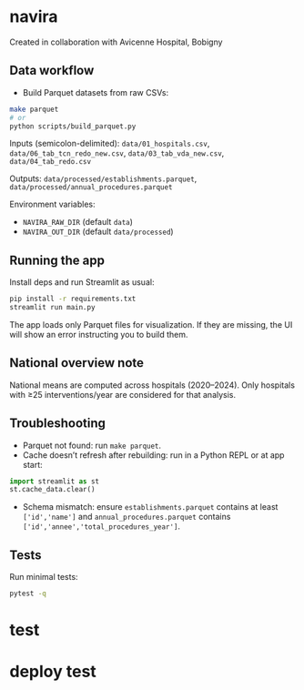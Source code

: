 # navira
Created in collaboration with Avicenne Hospital, Bobigny

## Data workflow

- Build Parquet datasets from raw CSVs:

```bash
make parquet
# or
python scripts/build_parquet.py
```

Inputs (semicolon-delimited): `data/01_hospitals.csv`, `data/06_tab_tcn_redo_new.csv`, `data/03_tab_vda_new.csv`, `data/04_tab_redo.csv`

Outputs: `data/processed/establishments.parquet`, `data/processed/annual_procedures.parquet`

Environment variables:
- `NAVIRA_RAW_DIR` (default `data`)
- `NAVIRA_OUT_DIR` (default `data/processed`)

## Running the app

Install deps and run Streamlit as usual:

```bash
pip install -r requirements.txt
streamlit run main.py
```

The app loads only Parquet files for visualization. If they are missing, the UI will show an error instructing you to build them.

## National overview note

National means are computed across hospitals (2020–2024). Only hospitals with ≥25 interventions/year are considered for that analysis.

## Troubleshooting

- Parquet not found: run `make parquet`.
- Cache doesn’t refresh after rebuilding: run in a Python REPL or at app start:

```python
import streamlit as st
st.cache_data.clear()
```

- Schema mismatch: ensure `establishments.parquet` contains at least `['id','name']` and `annual_procedures.parquet` contains `['id','annee','total_procedures_year']`.

## Tests

Run minimal tests:

```bash
pytest -q
```
# test
# deploy test
